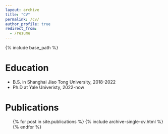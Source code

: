 ```yaml
---
layout: archive
title: "CV"
permalink: /cv/
author_profile: true
redirect_from:
  - /resume
---
```


{% include base_path %}

Education
======
* B.S. in Shanghai Jiao Tong University, 2018-2022
* Ph.D at Yale Univeristy, 2022-now 


Publications
======
  <ul>{% for post in site.publications %}
    {% include archive-single-cv.html %}
  {% endfor %}</ul>
  

